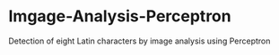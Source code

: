 # Imgage-Analysis-Perceptron
Detection of eight Latin characters by image analysis using Perceptron
